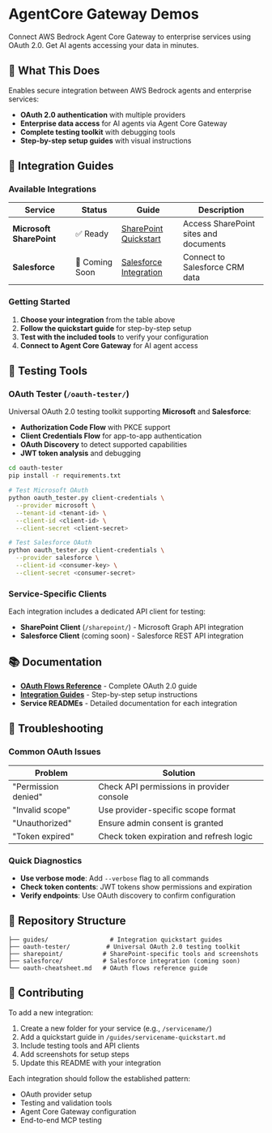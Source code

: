 # AgentCore Gateway Demos

Connect AWS Bedrock Agent Core Gateway to enterprise services using OAuth 2.0. Get AI agents accessing your data in minutes.

## 🎯 What This Does

Enables secure integration between AWS Bedrock agents and enterprise services:
- **OAuth 2.0 authentication** with multiple providers
- **Enterprise data access** for AI agents via Agent Core Gateway
- **Complete testing toolkit** with debugging tools
- **Step-by-step setup guides** with visual instructions

## 🚀 Integration Guides

### Available Integrations

| Service | Status | Guide | Description |
|---------|--------|-------|-------------|
| **Microsoft SharePoint** | ✅ Ready | [SharePoint Quickstart](guides/sharepoint-quickstart.md) | Access SharePoint sites and documents |
| **Salesforce** | 🚧 Coming Soon | [Salesforce Integration](salesforce/README.md) | Connect to Salesforce CRM data |

### Getting Started

1. **Choose your integration** from the table above
2. **Follow the quickstart guide** for step-by-step setup
3. **Test with the included tools** to verify your configuration
4. **Connect to Agent Core Gateway** for AI agent access

## 🔧 Testing Tools

### OAuth Tester (`/oauth-tester/`)
Universal OAuth 2.0 testing toolkit supporting **Microsoft** and **Salesforce**:
- **Authorization Code Flow** with PKCE support
- **Client Credentials Flow** for app-to-app authentication
- **OAuth Discovery** to detect supported capabilities
- **JWT token analysis** and debugging

```bash
cd oauth-tester
pip install -r requirements.txt

# Test Microsoft OAuth
python oauth_tester.py client-credentials \
  --provider microsoft \
  --tenant-id <tenant-id> \
  --client-id <client-id> \
  --client-secret <client-secret>

# Test Salesforce OAuth
python oauth_tester.py client-credentials \
  --provider salesforce \
  --client-id <consumer-key> \
  --client-secret <consumer-secret>
```

### Service-Specific Clients
Each integration includes a dedicated API client for testing:
- **SharePoint Client** (`/sharepoint/`) - Microsoft Graph API integration
- **Salesforce Client** (coming soon) - Salesforce REST API integration

## 📚 Documentation

- **[OAuth Flows Reference](oauth-cheatsheet.md)** - Complete OAuth 2.0 guide
- **[Integration Guides](guides/)** - Step-by-step setup instructions
- **Service READMEs** - Detailed documentation for each integration

## 🔧 Troubleshooting

### Common OAuth Issues
| Problem | Solution |
|---------|----------|
| "Permission denied" | Check API permissions in provider console |
| "Invalid scope" | Use provider-specific scope format |
| "Unauthorized" | Ensure admin consent is granted |
| "Token expired" | Check token expiration and refresh logic |

### Quick Diagnostics
- **Use verbose mode**: Add `--verbose` flag to all commands
- **Check token contents**: JWT tokens show permissions and expiration
- **Verify endpoints**: Use OAuth discovery to confirm configuration

## 📁 Repository Structure

```
├── guides/                 # Integration quickstart guides
├── oauth-tester/          # Universal OAuth 2.0 testing toolkit
├── sharepoint/           # SharePoint-specific tools and screenshots
├── salesforce/           # Salesforce integration (coming soon)
└── oauth-cheatsheet.md   # OAuth flows reference guide
```

## 🤝 Contributing

To add a new integration:

1. Create a new folder for your service (e.g., `/servicename/`)
2. Add a quickstart guide in `/guides/servicename-quickstart.md`
3. Include testing tools and API clients
4. Add screenshots for setup steps
5. Update this README with your integration

Each integration should follow the established pattern:
- OAuth provider setup
- Testing and validation tools
- Agent Core Gateway configuration
- End-to-end MCP testing
